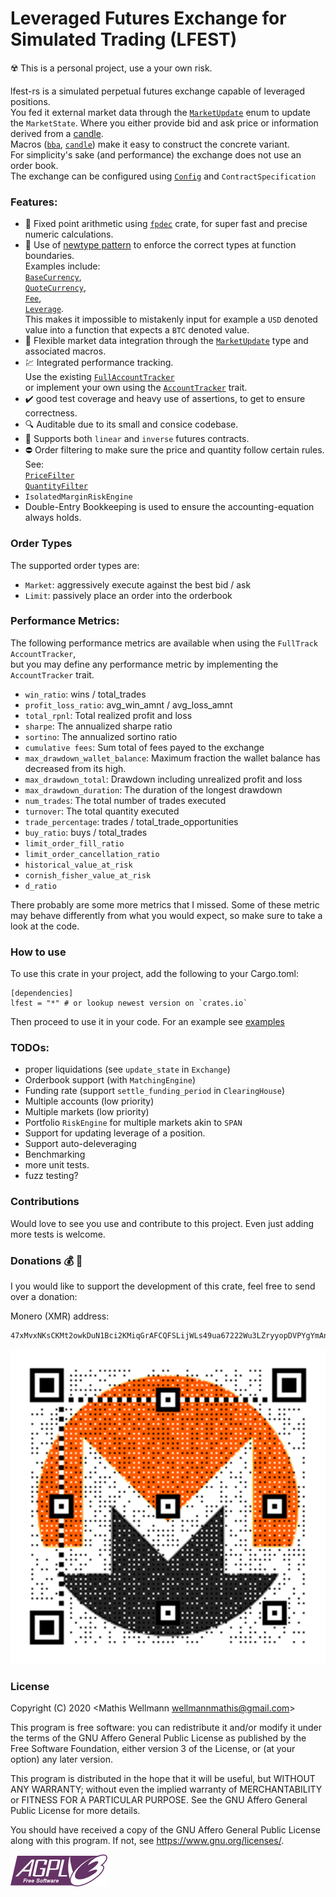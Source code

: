 # Leveraged Futures Exchange for Simulated Trading (LFEST)
:radioactive: This is a personal project, use a your own risk.   

lfest-rs is a simulated perpetual futures exchange capable of leveraged positions.    
You fed it external market data through the [`MarketUpdate`](https://docs.rs/lfest/latest/lfest/prelude/enum.MarketUpdate.html) enum to update the `MarketState`.
Where you either provide bid and ask price or information derived from a [candle](https://github.com/MathisWellmann/trade_aggregation-rs).   
Macros ([`bba`](https://docs.rs/lfest/latest/lfest/macro.bba.html), [`candle`](https://docs.rs/lfest/latest/lfest/macro.candle.html)) make it easy to construct the concrete variant.   
For simplicity's sake (and performance) the exchange does not use an order book.   
The exchange can be configured using [`Config`](https://docs.rs/lfest/0.31.0/lfest/prelude/struct.Config.html) and `ContractSpecification`

### Features:
- :currency_exchange: Fixed point arithmetic using [`fpdec`](https://github.com/mamrhein/fpdec.rs) crate, for super fast and precise numeric calculations.
- :brain: Use of [newtype pattern](https://doc.rust-lang.org/book/ch19-04-advanced-types.html) to enforce the correct types at function boundaries.   
Examples include:   
[`BaseCurrency`](https://docs.rs/lfest/latest/lfest/prelude/struct.BaseCurrency.html),   
[`QuoteCurrency`](https://docs.rs/lfest/latest/lfest/prelude/struct.QuoteCurrency.html),   
[`Fee`](https://docs.rs/lfest/latest/lfest/prelude/struct.Fee.html),    
[`Leverage`](https://docs.rs/lfest/latest/lfest/prelude/struct.Leverage.html).      
This makes it impossible to mistakenly input for example a `USD` denoted value into a function that expects a `BTC` denoted value.    
- :satellite: Flexible market data integration through the [`MarketUpdate`](https://docs.rs/lfest/latest/lfest/prelude/enum.MarketUpdate.html) type and associated macros.   
- :chart: Integrated performance tracking.    
Use the existing [`FullAccountTracker`](https://docs.rs/lfest/latest/lfest/account_tracker/struct.FullAccountTracker.html)  
or implement your own using the [`AccountTracker`](https://docs.rs/lfest/latest/lfest/account_tracker/trait.AccountTracker.html) trait.
- :heavy_check_mark: good test coverage and heavy use of assertions, to get to ensure correctness.
- :mag: Auditable due to its small and consice codebase.
- :page_with_curl: Supports both `linear` and `inverse` futures contracts.
- :no_entry: Order filtering to make sure the price and quantity follow certain rules. See:    
[`PriceFilter`](https://docs.rs/lfest/latest/lfest/prelude/struct.PriceFilter.html)     
[`QuantityFilter`](https://docs.rs/lfest/latest/lfest/prelude/struct.QuantityFilter.html)    
- `IsolatedMarginRiskEngine`
- Double-Entry Bookkeeping is used to ensure the accounting-equation always holds.

### Order Types
The supported order types are:
- `Market`: aggressively execute against the best bid / ask
- `Limit`: passively place an order into the orderbook

### Performance Metrics:
The following performance metrics are available when using the `FullTrack` `AccountTracker`,   
but you may define any performance metric by implementing the `AccountTracker` trait.
- `win_ratio`: wins / total_trades
- `profit_loss_ratio`: avg_win_amnt / avg_loss_amnt
- `total_rpnl`: Total realized profit and loss
- `sharpe`: The annualized sharpe ratio
- `sortino`: The annualized sortino ratio
- `cumulative fees`: Sum total of fees payed to the exchange
- `max_drawdown_wallet_balance`: Maximum fraction the wallet balance has decreased from its high.
- `max_drawdown_total`: Drawdown including unrealized profit and loss
- `max_drawdown_duration`: The duration of the longest drawdown
- `num_trades`: The total number of trades executed
- `turnover`: The total quantity executed 
- `trade_percentage`: trades / total_trade_opportunities
- `buy_ratio`: buys / total_trades
- `limit_order_fill_ratio`
- `limit_order_cancellation_ratio`
- `historical_value_at_risk`
- `cornish_fisher_value_at_risk`
- `d_ratio`

There probably are some more metrics that I missed.
Some of these metric may behave differently from what you would expect, so make sure to take a look at the code.

### How to use
To use this crate in your project, add the following to your Cargo.toml:
```ignore
[dependencies]
lfest = "*" # or lookup newest version on `crates.io`
```

Then proceed to use it in your code.
For an example see [examples](examples/basic.rs)

### TODOs:
- proper liquidations (see `update_state` in `Exchange`)
- Orderbook support (with `MatchingEngine`)
- Funding rate (support `settle_funding_period` in `ClearingHouse`)
- Multiple accounts (low priority)
- Multiple markets (low priority)
- Portfolio `RiskEngine` for multiple markets akin to `SPAN`
- Support for updating leverage of a position.
- Support auto-deleveraging
- Benchmarking
- more unit tests.
- fuzz testing?

### Contributions
Would love to see you use and contribute to this project. Even just adding more tests is welcome.

### Donations :moneybag: :money_with_wings:
I you would like to support the development of this crate, feel free to send over a donation:

Monero (XMR) address:
```plain
47xMvxNKsCKMt2owkDuN1Bci2KMiqGrAFCQFSLijWLs49ua67222Wu3LZryyopDVPYgYmAnYkSZSz9ZW2buaDwdyKTWGwwb
```

![monero](img/monero_donations_qrcode.png)

### License
Copyright (C) 2020  <Mathis Wellmann wellmannmathis@gmail.com>

This program is free software: you can redistribute it and/or modify
it under the terms of the GNU Affero General Public License as published by
the Free Software Foundation, either version 3 of the License, or
(at your option) any later version.

This program is distributed in the hope that it will be useful,
but WITHOUT ANY WARRANTY; without even the implied warranty of
MERCHANTABILITY or FITNESS FOR A PARTICULAR PURPOSE.  See the
GNU Affero General Public License for more details.

You should have received a copy of the GNU Affero General Public License
along with this program.  If not, see <https://www.gnu.org/licenses/>.

![GNU AGPLv3](img/agplv3.png)
